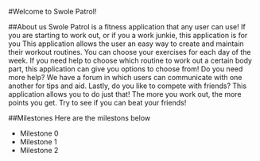 #Welcome to Swole Patrol!

##About us
Swole Patrol is a fitness application that any user can use! If you are starting to work out, or if you a work junkie, this application is for you
This application allows the user an easy way to create and maintain their workout routines. You can choose your exercises for each day of the week.
If you need help to choose which routine to work out a certain body part, this application can give you options to choose from! Do you need more help? 
We have a forum in which users can communicate with one another for tips and aid. Lastly, do you like to compete with friends? This application
allows you to do just that! The more you work out, the more points you get. Try to see if you can beat your friends!

##Milestones
Here are the milestons below
* Milestone 0
* Milestone 1
* Milestone 2
